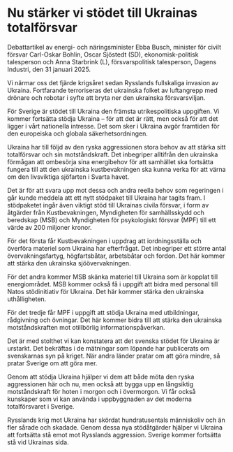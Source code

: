 # Nu stärker vi stödet till Ukrainas totalförsvar

Debattartikel av energi- och näringsminister Ebba Busch, minister för civilt försvar Carl-Oskar Bohlin, Oscar Sjöstedt (SD), ekonomisk-politisk talesperson och Anna Starbrink (L), försvarspolitisk talesperson, Dagens Industri, den 31 januari 2025.

Vi närmar oss det fjärde krigsåret sedan Rysslands fullskaliga invasion av Ukraina. Fortfarande terroriseras det ukrainska folket av luftangrepp med drönare och robotar i syfte att bryta ner den ukrainska försvarsviljan.

För Sverige är stödet till Ukraina den främsta utrikespolitiska uppgiften. Vi kommer fortsätta stödja Ukraina – för att det är rätt, men också för att det ligger i vårt nationella intresse. Det som sker i Ukraina avgör framtiden för den europeiska och globala säkerhetsordningen.

Ukraina har till följd av den ryska aggressionen stora behov av att stärka sitt totalförsvar och sin motståndskraft. Det inbegriper alltifrån den ukrainska förmågan att ombesörja sina energibehov för att samhället ska fortsätta fungera till att den ukrainska kustbevakningen ska kunna verka för att värna om den livsviktiga sjöfarten i Svarta havet.

Det är för att svara upp mot dessa och andra reella behov som regeringen i går kunde meddela att ett nytt stödpaket till Ukraina har tagits fram. I stödpaketet ingår även viktigt stöd till Ukrainas civila försvar, i form av åtgärder från Kustbevakningen, Myndigheten för samhällsskydd och beredskap (MSB) och Myndigheten för psykologiskt försvar (MPF) till ett värde av 200 miljoner kronor.

För det första får Kustbevakningen i uppdrag att iordningsställa och överföra materiel som Ukraina har efterfrågat. Det inbegriper ett större antal övervakningsfartyg, högfartsbåtar, arbetsbåtar och fordon. Det här kommer att stärka den ukrainska sjöövervakningen.

För det andra kommer MSB skänka materiel till Ukraina som är kopplat till energiområdet. MSB kommer också få i uppgift att bidra med personal till Natos stödinitiativ för Ukraina. Det här kommer stärka den ukrainska uthålligheten.

För det tredje får MPF i uppgift att stödja Ukraina med utbildningar, rådgivning och övningar. Det här kommer bidra till att stärka den ukrainska motståndskraften mot otillbörlig informationspåverkan.

Det är med stolthet vi kan konstatera att det svenska stödet för Ukraina är urstarkt. Det bekräftas i de mätningar som löpande har publicerats om svenskarnas syn på kriget. När andra länder pratar om att göra mindre, så pratar Sverige om att göra mer.

Genom att stödja Ukraina hjälper vi dem att både möta den ryska aggressionen här och nu, men också att bygga upp en långsiktig motståndskraft för hoten i morgon och i övermorgon. Vi får också kunskaper som vi kan använda i uppbyggnaden av det moderna totalförsvaret i Sverige.

Rysslands krig mot Ukraina har skördat hundratusentals människoliv och än fler sårade och skadade. Genom dessa nya stödåtgärder hjälper vi Ukraina att fortsätta stå emot mot Rysslands aggression. Sverige kommer fortsätta stå vid Ukrainas sida.
